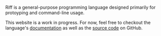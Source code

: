 Riff is a general-purpose programming language designed primarily for
protoyping and command-line usage.

This website is a work in progress. For now, feel free to checkout the
language's [documentation](/doc) as well as the [source
code](https://github.com/rootbeersoup/riff) on GitHub.
